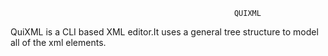                                                       QUIXML
QuiXML is a CLI based XML editor.It uses a general tree structure to model all of the xml elements. 
